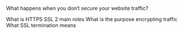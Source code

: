 What happens when you don’t secure your website traffic?

What is HTTPS SSL 2 main roles
What is the purpose encrypting traffic
What SSL termination means
